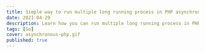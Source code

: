 ```yaml
---
title: Simple way to run multiple long running process in PHP asynchronously
date: 2021-04-29
description: Learn how you can run multiple long running process in PHP asynchronously
tags: [Go]
cover: asynchronous-php.gif
published: true
---
```

